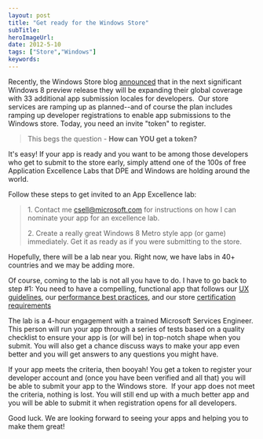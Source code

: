 ```yaml
---
layout: post 
title: "Get ready for the Windows Store"
subTitle: 
heroImageUrl: 
date: 2012-5-10
tags: ["Store","Windows"]
keywords: 
---
```


Recently, the Windows Store blog [announced](http://blogs.msdn.com/b/windowsstore/archive/2012/04/18/windows-store-expanding-to-new-markets.aspx) that in the next significant Windows 8 preview release they will be expanding their global coverage with 33 additional app submission locales for developers.&#160; Our store services are ramping up as planned--and of course the plan includes ramping up developer registrations to enable app submissions to the Windows store. Today, you need an invite "token" to register. 
  > This begs the question - **How can YOU get a token?**  

It's easy! If your app is ready and you want to be among those developers who get to submit to the store early, simply attend one of the 100s of free Application Excellence Labs that DPE and Windows are holding around the world.

Follow these steps to get invited to an App Excellence lab:
  > 1\. Contact me [csell@microsoft.com](mailto:csell@microsoft.com) for instructions on how I can nominate your app for an excellence lab.
> 
> 2\. Create a really great Windows 8 Metro style app (or game) immediately. Get it as ready as if you were submitting to the store.  

Hopefully, there will be a lab near you. Right now, we have labs in 40+ countries and we may be adding more.

Of course, coming to the lab is not all you have to do. I have to go back to step #1: You need to have a compelling, functional app that follows our [UX guidelines](http://msdn.microsoft.com/en-us/library/windows/apps/hh465424), our [performance best practices](http://msdn.microsoft.com/en-us/library/windows/apps/hh750312.aspx), and our store [certification requirements](http://msdn.microsoft.com/en-us/library/windows/apps/hh694083.aspx)

The lab is a 4-hour engagement with a trained Microsoft Services Engineer. This person will run your app through a series of tests based on a quality checklist to ensure your app is (or will be) in top-notch shape when you submit. You will also get a chance discuss ways to make your app even better and you will get answers to any questions you might have. 

If your app meets the criteria, then booyah! You get a token to register your developer account and (once you have been verified and all that) you will be able to submit your app to the Windows store.&#160; If your app does not meet the criteria, nothing is lost. You will still end up with a much better app and you will be able to submit it when registration opens for all developers.

Good luck. We are looking forward to seeing your apps and helping you to make them great!